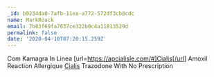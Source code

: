 ```yaml
---
_id: b9234da0-7afb-11ea-a772-572df3cb8cdc
name: MarkRoack
email: 7b83f69fa7637ce322b0c4a11813529d
permalink: false
date: '2020-04-10T07:20:15.259Z'
---
```

Com Kamagra In Linea  [url=https://apcialisle.com/#]Cialis[/url] Amoxil Reaction Allergique  <a href=https://apcialisle.com/#>Cialis</a> Trazodone With No Prescription

